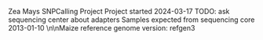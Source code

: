 Zea Mays SNPCalling Project
Project started 2024-03-17
TODO: ask sequencing center about adapters
Samples expected from sequencing core 2013-01-10
\n\nMaize reference genome version: refgen3
